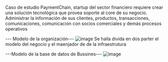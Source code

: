 Caso de estudio
PaymentChain, startup del sector financiero requiere crear una solución tecnológica que provea
soporte al core de su negocio. Administrar la información de sus clientes, productos, transacciones,
comunicaciones, comunicación con socios comerciales y demás procesos operativos  

--- Modelo de la organización---
![image](https://github.com/user-attachments/assets/244c2617-2742-48b5-a2a4-4a334ea0d8ea)
Se halla divida en dos parter el modelo del negocio y el maenjador de de la infraestrutura 

---Modelo de la base de datos de Bussines---
![image](https://github.com/user-attachments/assets/2330dcb8-dfde-4400-bde8-f0a91740ff9c)


